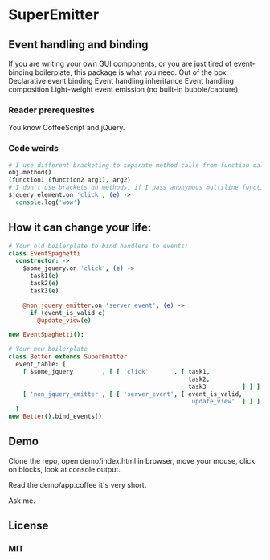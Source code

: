 # SuperEmitter
## Event handling and binding
If you are writing your own GUI components, or you are just tired of 
event-binding boilerplate, this package is what you need.
Out of the box:
  Declarative event binding
  Event handling inheritance
  Event handling composition
  Light-weight event emission (no built-in bubble/capture)

### Reader prerequesites
You know CoffeeScript and jQuery.

### Code weirds
```coffeescript
# I use different bracketing to separate method calls from function calls: 
obj.method()
(function1 (function2 arg1), arg2)
# I don't use brackets on methods, if I pass anonymous multiline functions.
$jquery_element.on 'click', (e) ->
  console.log('wow')
```
## How it can change your life:
```coffeescript
# Your old boilerplate to bind handlers to events:
class EventSpaghetti
  constructor: ->
    $some_jquery.on 'click', (e) ->
      task1(e)
      task2(e)
      task3(e)

    @non_jquery_emitter.on 'server_event', (e) ->
      if (event_is_valid e)
        @update_view(e)

new EventSpaghetti();

# Your new boilerplate
class Better extends SuperEmitter
  event_table: [ 
    [ $some_jquery        , [ [ 'click'       , [ task1,
                                                  task2,
                                                  task3          ] ] ] ]
    [ 'non_jquery_emitter', [ [ 'server_event', [ event_is_valid,
                                                  'update_view'  ] ] ] ]
  ]
new Better().bind_events()
```
## Demo
Clone the repo, open demo/index.html in browser, move your mouse,
click on blocks, look at console output.

Read the demo/app.coffee it's very short.

Ask me.


## License
### MIT
